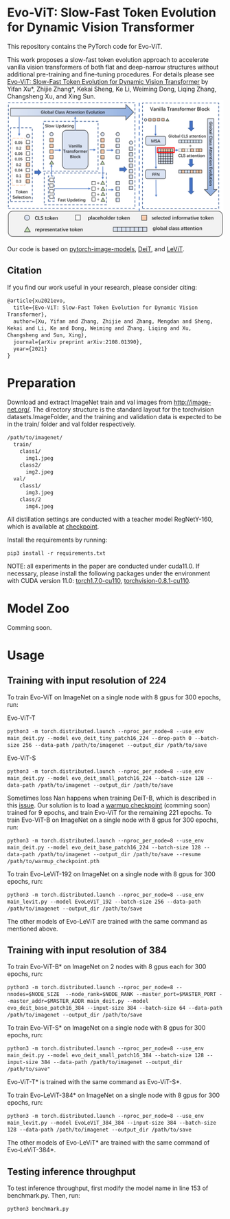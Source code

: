 # Evo-ViT: Slow-Fast Token Evolution for Dynamic Vision Transformer

This repository contains the PyTorch code for Evo-ViT. 

This work proposes a slow-fast token evolution approach to accelerate vanilla vision transformers of both flat and deep-narrow structures without additional pre-training and fine-tuning procedures. For details please see [Evo-ViT: Slow-Fast Token Evolution for Dynamic Vision Transformer](https://arxiv.org/abs/2108.01390) by Yifan Xu*, Zhijie Zhang*, Kekai Sheng, Ke Li, Weiming Dong, Liqing Zhang, Changsheng Xu, and Xing Sun.
![intro](method.png)

Our code is based on [pytorch-image-models](https://github.com/rwightman/pytorch-image-models), [DeiT](https://github.com/facebookresearch/deit), and [LeViT](https://github.com/facebookresearch/LeViT).

## Citation
If you find our work useful in your research, please consider citing:
```
@article{xu2021evo,
  title={Evo-ViT: Slow-Fast Token Evolution for Dynamic Vision Transformer},
  author={Xu, Yifan and Zhang, Zhijie and Zhang, Mengdan and Sheng, Kekai and Li, Ke and Dong, Weiming and Zhang, Liqing and Xu, Changsheng and Sun, Xing},
  journal={arXiv preprint arXiv:2108.01390},
  year={2021}
}
```

# Preparation
Download and extract ImageNet train and val images from http://image-net.org/. The directory structure is the standard layout for the torchvision datasets.ImageFolder, and the training and validation data is expected to be in the train/ folder and val folder respectively.
```
/path/to/imagenet/
  train/
    class1/
      img1.jpeg
    class2/
      img2.jpeg
  val/
    class1/
      img3.jpeg
    class/2
      img4.jpeg
```
All distillation settings are conducted with a teacher model RegNetY-160, which is available at [checkpoint](https://dl.fbaipublicfiles.com/deit/regnety_160-a5fe301d.pth).

Install the requirements by running:
```
pip3 install -r requirements.txt
```
NOTE: all experiments in the paper are conducted under cuda11.0. If necessary, please install the following packages under the environment with CUDA version 11.0:
[torch1.7.0-cu110](https://download.pytorch.org/whl/cu110/torch-1.7.0%2Bcu110-cp36-cp36m-linux_x86_64.whl), 
[torchvision-0.8.1-cu110](https://download.pytorch.org/whl/cu110/torchvision-0.8.1%2Bcu110-cp36-cp36m-linux_x86_64.whl).

# Model Zoo

Comming soon.
<!-- 
We provide our Evo-ViT models pretrained on ImageNet:
| name            | Top-1 Acc (\%) | Top-5 Acc (\%) | Throughput (img/s)   | url                 |
| --------------- | -------------- | -------------- | -------------------- | ------------------- |
| Evo-ViT-T       |  11            |  11            |     11               | [Google Drive](xxx) |
| Evo-ViT-S       |  11            |  11            |     11               | [Google Drive](xxx) |
| Evo-ViT-B       |  11            |  11            |     11               | [Google Drive](xxx) |
| Evo-ViT-B*      |  11            |  11            |     11               | [Google Drive](xxx) |
| Evo-LeViT-128S  |  11            |  11            |     11               | [Google Drive](xxx) |
| Evo-LeViT-128   |  11            |  11            |     11               | [Google Drive](xxx) |
| Evo-LeViT-192   |  11            |  11            |     11               | [Google Drive](xxx) |
| Evo-LeViT-256   |  11            |  11            |     11               | [Google Drive](xxx) |
| Evo-LeViT-384   |  11            |  11            |     11               | [Google Drive](xxx) |
| Evo-LeViT-256*  |  11            |  11            |     11               | [Google Drive](xxx) |
| Evo-LeViT-384*  |  11            |  11            |     11               | [Google Drive](xxx) |

\* denotes the input image resolution is 384*384. 
-->

# Usage

## Training with input resolution of 224
To train Evo-ViT  on ImageNet on a single node with 8 gpus for 300 epochs,  run:

Evo-ViT-T
```
python3 -m torch.distributed.launch --nproc_per_node=8 --use_env main_deit.py --model evo_deit_tiny_patch16_224 --drop-path 0 --batch-size 256 --data-path /path/to/imagenet --output_dir /path/to/save
```

Evo-ViT-S
```
python3 -m torch.distributed.launch --nproc_per_node=8 --use_env main_deit.py --model evo_deit_small_patch16_224 --batch-size 128 --data-path /path/to/imagenet --output_dir /path/to/save
```

Sometimes loss Nan happens when training DeiT-B, which is described in this [issue](https://github.com/facebookresearch/deit/issues/29). Our solution is to load a [warmup checkpoint](xxxxx) (comming soon) trained for 9 epochs, and train Evo-ViT for the remaining 221 epochs. To train Evo-ViT-B  on ImageNet on a single node with 8 gpus for 300 epochs,  run:
```
python3 -m torch.distributed.launch --nproc_per_node=8 --use_env main_deit.py --model evo_deit_base_patch16_224 --batch-size 128 --data-path /path/to/imagenet --output_dir /path/to/save --resume /path/to/warmup_checkpoint.pth
```

To train Evo-LeViT-192  on ImageNet on a single node with 8 gpus for 300 epochs,  run:
```
python3 -m torch.distributed.launch --nproc_per_node=8 --use_env main_levit.py --model EvoLeViT_192 --batch-size 256 --data-path /path/to/imagenet --output_dir /path/to/save
```
The other models of Evo-LeViT are trained with the same command as mentioned above.

## Training with input  resolution of 384

To train Evo-ViT-B*  on ImageNet on 2 nodes with 8 gpus each for 300 epochs, run:
```
python3 -m torch.distributed.launch --nproc_per_node=8 --nnodes=$NODE_SIZE  --node_rank=$NODE_RANK --master_port=$MASTER_PORT --master_addr=$MASTER_ADDR main_deit.py --model evo_deit_base_patch16_384 --input-size 384 --batch-size 64 --data-path /path/to/imagenet --output_dir /path/to/save
```

To train Evo-ViT-S*  on ImageNet on a single node with 8 gpus for 300 epochs,  run:
```
python3 -m torch.distributed.launch --nproc_per_node=8 --use_env main_deit.py --model evo_deit_small_patch16_384 --batch-size 128 --input-size 384 --data-path /path/to/imagenet --output_dir /path/to/save"
```

Evo-ViT-T*  is trained with the same command as Evo-ViT-S*.

To train Evo-LeViT-384*  on ImageNet on a single node with 8 gpus for 300 epochs,  run:

```
python3 -m torch.distributed.launch --nproc_per_node=8 --use_env main_levit.py --model EvoLeViT_384_384 --input-size 384 --batch-size 128 --data-path /path/to/imagenet --output_dir /path/to/save
```

The other models of Evo-LeViT* are trained with the same command of Evo-LeViT-384*.

## Testing inference throughput
To test inference throughput, first modify the model name in line 153 of benchmark.py. Then, run:
```
python3 benchmark.py
```
